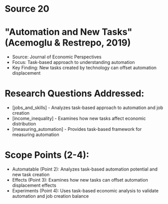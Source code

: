 # Source 20

# "Automation and New Tasks" (Acemoglu & Restrepo, 2019)
- Source: Journal of Economic Perspectives
- Focus: Task-based approach to understanding automation
- Key Finding: New tasks created by technology can offset automation displacement

# Research Questions Addressed:
- [jobs_and_skills] - Analyzes task-based approach to automation and job creation
- [income_inequality] - Examines how new tasks affect economic distribution
- [measuring_automation] - Provides task-based framework for measuring automation

# Scope Points (2-4):
- Automatable (Point 2): Analyzes task-based automation potential and new task creation
- Effects (Point 3): Examines how new tasks can offset automation displacement effects
- Experiments (Point 4): Uses task-based economic analysis to validate automation and job creation balance